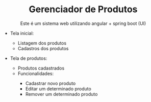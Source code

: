 <h1 align="center"> Gerenciador de Produtos </h1>

<p align="center"> Este é um sistema web utilizando angular + spring boot (UI) </p>

<ul>
  <li> Tela inicial: </li>
    <ul>
      <li>Listagem dos produtos</li>
      <li>Cadastros dos produtos</li>
    </ul>
  </li>
</ul>

<ul>
  <li> Tela de produtos: </li>
    <ul>
      <li>Produtos cadastrados</li>
      <li>Funcionalidades: </li>
      <ul>
      <li>Cadastrar novo produto</li>
      <li>Editar um determinado produto </li>
      <li>Remover um determinado produto </li>
    </ul>
    </ul>
    
  </li>
</ul>
